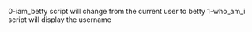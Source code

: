 
0-iam_betty script will change from the current user to betty
1-who_am_i script will display the username
